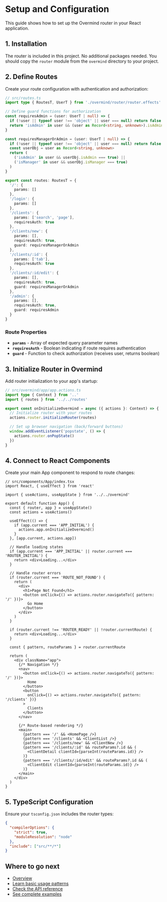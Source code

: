 # Setup and Configuration

This guide shows how to set up the Overmind router in your React application.

## 1. Installation

The router is included in this project. No additional packages needed.
You should copy the `router` module from the `overmind` directory to your project.

## 2. Define Routes

Create your route configuration with authentication and authorization:

```typescript
// src/routes.ts
import type { RoutesT, UserT } from './overmind/router/router.effects'

// Define guard functions for authorization
const requiresAdmin = (user: UserT | null) => {
  if (!user || typeof user !== 'object' || user === null) return false
  return 'isAdmin' in user && (user as Record<string, unknown>).isAdmin === true
}

const requiresManagerOrAdmin = (user: UserT | null) => {
  if (!user || typeof user !== 'object' || user === null) return false
  const userObj = user as Record<string, unknown>
  return (
    ('isAdmin' in user && userObj.isAdmin === true) ||
    ('isManager' in user && userObj.isManager === true)
  )
}

export const routes: RoutesT = {
  '/': {
    params: []
  },
  '/login': {
    params: []
  },
  '/clients': {
    params: ['search', 'page'],
    requiresAuth: true
  },
  '/clients/new': {
    params: [],
    requiresAuth: true,
    guard: requiresManagerOrAdmin
  },
  '/clients/:id': {
    params: ['tab'],
    requiresAuth: true
  },
  '/clients/:id/edit': {
    params: [],
    requiresAuth: true,
    guard: requiresManagerOrAdmin
  },
  '/admin': {
    params: [],
    requiresAuth: true,
    guard: requiresAdmin
  }
}
```

### Route Properties

- **`params`** - Array of expected query parameter names
- **`requiresAuth`** - Boolean indicating if route requires authentication
- **`guard`** - Function to check authorization (receives user, returns boolean)

## 3. Initialize Router in Overmind

Add router initialization to your app's startup:

```typescript
// src/overmind/app/app.actions.ts
import type { Context } from '..'
import { routes } from '../../routes'

export const onInitializeOvermind = async ({ actions }: Context) => {
  // Initialize router with your routes
  actions.router.initializeRouter(routes)

  // Set up browser navigation (back/forward buttons)
  window.addEventListener('popstate', () => {
    actions.router.onPopState()
  })
}
```

## 4. Connect to React Components

Create your main App component to respond to route changes:

```tsx
// src/components/App/index.tsx
import React, { useEffect } from 'react'

import { useActions, useAppState } from '../../overmind'

export default function App() {
  const { router, app } = useAppState()
  const actions = useActions()

  useEffect(() => {
    if (app.current === 'APP_INITIAL') {
      actions.app.onInitializeOvermind()
    }
  }, [app.current, actions.app])

  // Handle loading states
  if (app.current === 'APP_INITIAL' || router.current === 'ROUTER_INITIAL') {
    return <div>Loading...</div>
  }

  // Handle router errors
  if (router.current === 'ROUTE_NOT_FOUND') {
    return (
      <div>
        <h1>Page Not Found</h1>
        <button onClick={() => actions.router.navigateTo({ pattern: '/' })}>
          Go Home
        </button>
      </div>
    )
  }

  if (router.current !== 'ROUTER_READY' || !router.currentRoute) {
    return <div>Loading...</div>
  }

  const { pattern, routeParams } = router.currentRoute

  return (
    <div className="app">
      {/* Navigation */}
      <nav>
        <button onClick={() => actions.router.navigateTo({ pattern: '/' })}>
          Home
        </button>
        <button
          onClick={() => actions.router.navigateTo({ pattern: '/clients' })}
        >
          Clients
        </button>
      </nav>

      {/* Route-based rendering */}
      <main>
        {pattern === '/' && <HomePage />}
        {pattern === '/clients' && <ClientList />}
        {pattern === '/clients/new' && <ClientNew />}
        {pattern === '/clients/:id' && routeParams?.id && (
          <ClientDetail clientId={parseInt(routeParams.id)} />
        )}
        {pattern === '/clients/:id/edit' && routeParams?.id && (
          <ClientEdit clientId={parseInt(routeParams.id)} />
        )}
      </main>
    </div>
  )
}
```

## 5. TypeScript Configuration

Ensure your `tsconfig.json` includes the router types:

```json
{
  "compilerOptions": {
    "strict": true,
    "moduleResolution": "node"
  },
  "include": ["src/**/*"]
}
```

## Where to go next

- [Overview](../README.md)
- [Learn basic usage patterns](./usage.md)
- [Check the API reference](./api.md)
- [See complete examples](./examples.md)
